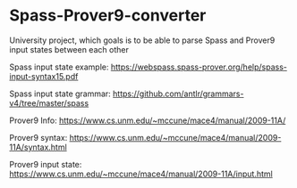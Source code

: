 # Spass-Prover9-converter
University project, which goals is to be able to parse Spass and Prover9 input states between each other

Spass input state example:
https://webspass.spass-prover.org/help/spass-input-syntax15.pdf

Spass input state grammar:
https://github.com/antlr/grammars-v4/tree/master/spass

Prover9 Info:
https://www.cs.unm.edu/~mccune/mace4/manual/2009-11A/

Prover9 syntax:
https://www.cs.unm.edu/~mccune/mace4/manual/2009-11A/syntax.html

Prover9 input state:
https://www.cs.unm.edu/~mccune/mace4/manual/2009-11A/input.html
